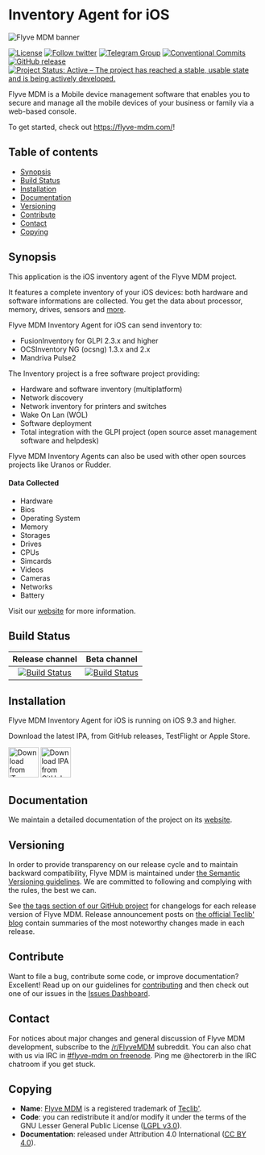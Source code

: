 # Inventory Agent for iOS

![Flyve MDM banner](https://user-images.githubusercontent.com/663460/26935464-54267e9c-4c6c-11e7-86df-8cfa6658133e.png)

[![License](https://img.shields.io/badge/license-LGPL_v3.0-blue.svg)](https://github.com/flyve-mdm/flyve-mdm-ios-inventory-agent/blob/master/LICENSE.md)
[![Follow twitter](https://img.shields.io/twitter/follow/FlyveMDM.svg?style=social&label=Twitter&style=flat-square)](https://twitter.com/FlyveMDM)
[![Telegram Group](https://img.shields.io/badge/Telegram-Group-blue.svg)](https://t.me/flyvemdm)
[![Conventional Commits](https://img.shields.io/badge/Conventional%20Commits-1.0.0-yellow.svg)](https://conventionalcommits.org)
[![GitHub release](https://img.shields.io/github/release/flyve-mdm/flyve-mdm-ios-inventory-agent.svg)](https://github.com/flyve-mdm/flyve-mdm-ios-inventory-agent/releases)
[![Project Status: Active – The project has reached a stable, usable state and is being actively developed.](http://www.repostatus.org/badges/latest/active.svg)](http://www.repostatus.org/#active)

Flyve MDM is a Mobile device management software that enables you to secure and manage all the mobile devices of your business or family via a web-based console.

To get started, check out <https://flyve-mdm.com/>!

## Table of contents

* [Synopsis](#synopsis)
* [Build Status](#build-status)
* [Installation](#installation)
* [Documentation](#documentation)
* [Versioning](#versioning)
* [Contribute](#contribute)
* [Contact](#contact)
* [Copying](#copying)

## Synopsis

This application is the iOS inventory agent of the Flyve MDM project.

It features a complete inventory of your iOS devices: both hardware and software informations are collected. You get the data about processor, memory, drives, sensors and [more](#data-collected).

Flyve MDM Inventory Agent for iOS can send inventory to:

* FusionInventory for GLPI 2.3.x and higher
* OCSInventory NG (ocsng) 1.3.x and 2.x
* Mandriva Pulse2

The Inventory project is a free software project providing:

* Hardware and software inventory (multiplatform)
* Network discovery
* Network inventory for printers and switches
* Wake On Lan (WOL)
* Software deployment
* Total integration with the GLPI project (open source asset management software and helpdesk)

Flyve MDM Inventory Agents can also be used with other open sources projects like Uranos or Rudder.

#### Data Collected

* Hardware
* Bios
* Operating System
* Memory
* Storages
* Drives
* CPUs
* Simcards
* Videos
* Cameras
* Networks
* Battery

Visit our [website](http://flyve.org/flyve-mdm-ios-inventory-agent/) for more information.

## Build Status

| **Release channel** | **Beta channel** |
|:---:|:---:|
| [![Build Status](https://circleci.com/gh/flyve-mdm/flyve-mdm-ios-inventory-agent/tree/master.svg?style=svg)](https://circleci.com/gh/flyve-mdm/flyve-mdm-inventory-agent/tree/master) | [![Build Status](https://circleci.com/gh/flyve-mdm/flyve-mdm-ios-inventory-agent/tree/develop.svg?style=svg)](https://circleci.com/gh/flyve-mdm/flyve-mdm-inventory-agent/tree/develop)

## Installation

Flyve MDM Inventory Agent for iOS is running on iOS 9.3 and higher.

Download the latest IPA, from GitHub releases, TestFlight or Apple Store.

[<img src="https://user-images.githubusercontent.com/663460/26986739-23bffc6e-4d49-11e7-92a2-cdba1b517a08.png" alt="Download from iTunes" height="60">](https://itunes.apple.com/us/app/flyve-mdm-inventory-agent)
[<img src="https://user-images.githubusercontent.com/663460/30159664-a0e818f4-93c9-11e7-9937-501201c36709.png" alt="Download IPA from GitHub" height="60">](https://github.com/flyve-mdm/flyve-mdm-ios-inventory-agent/releases/latest)

## Documentation

We maintain a detailed documentation of the project on its [website](http://flyve.org/flyve-mdm-ios-inventory-agent/).

## Versioning

In order to provide transparency on our release cycle and to maintain backward compatibility, Flyve MDM is maintained under [the Semantic Versioning guidelines](http://semver.org/). We are committed to following and complying with the rules, the best we can.

See [the tags section of our GitHub project](http://github.com/flyve-mdm/flyve-mdm-flyve-mdm.github.io/tags) for changelogs for each release version of Flyve MDM. Release announcement posts on [the official Teclib' blog](http://www.teclib-edition.com/en/communities/blog-posts/) contain summaries of the most noteworthy changes made in each release.

## Contribute

Want to file a bug, contribute some code, or improve documentation? Excellent! Read up on our
guidelines for [contributing](./CONTRIBUTING.md) and then check out one of our issues in the [Issues Dashboard](https://github.com/flyve-mdm/flyve-mdm-flyve-mdm.github.io/issues).

## Contact

For notices about major changes and general discussion of Flyve MDM development, subscribe to the [/r/FlyveMDM](http://www.reddit.com/r/FlyveMDM) subreddit.
You can also chat with us via IRC in [#flyve-mdm on freenode](http://webchat.freenode.net/?channels=flyve-mdm]).
Ping me @hectorerb in the IRC chatroom if you get stuck.

## Copying

* **Name**: [Flyve MDM](https://flyve-mdm.com/) is a registered trademark of [Teclib'](http://www.teclib-edition.com/en/).
* **Code**: you can redistribute it and/or modify
    it under the terms of the GNU Lesser General Public License ([LGPL v3.0](https://www.gnu.org/licenses/lgpl.html)).
* **Documentation**: released under Attribution 4.0 International ([CC BY 4.0](https://creativecommons.org/licenses/by/4.0/)).
